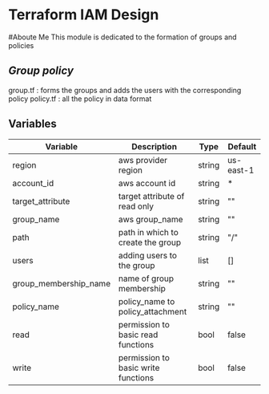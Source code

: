 # Terraform IAM Design

#Aboute Me
This module is dedicated to the formation of groups and policies

## _Group policy_

group.tf : forms the groups and adds the users with the corresponding policy
policy.tf : all the policy in data format

## Variables

| Variable | Description | Type | Default |
| --- | --- | --- | --- |
|region|aws provider region | string | us-east-1|
|account_id | aws account id | string | *|
|target_attribute | target attribute of read only | string | "" |
|group_name | aws group_name | string | "" |
|path | path in which to create the group | string | "/" |
|users | adding users to the group | list | [] |
|group_membership_name | name of group membership | string | "" |
|policy_name | policy_name to policy_attachment | string | "" |
|read | permission to basic read functions | bool | false |
|write | permission to basic write functions | bool | false |